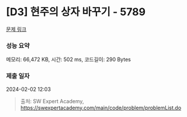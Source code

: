 # [D3] 현주의 상자 바꾸기 - 5789 

[문제 링크](https://swexpertacademy.com/main/code/problem/problemDetail.do?contestProbId=AWYygN36Qn8DFAVm) 

### 성능 요약

메모리: 66,472 KB, 시간: 502 ms, 코드길이: 290 Bytes

### 제출 일자

2024-02-02 12:03



> 출처: SW Expert Academy, https://swexpertacademy.com/main/code/problem/problemList.do